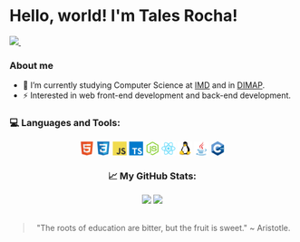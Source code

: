<!-- ### Hi there 👋 -->

<!--

  Here are some ideas to get you started:

  - 🔭 I’m currently working on ...
  - 🌱 I’m currently learning ...
  - 👯 I’m looking to collaborate on ...
  - 🤔 I’m looking for help with ...
  - 💬 Ask me about ...
  - 📫 How to reach me: ...
  - 😄 Pronouns: ...
  - ⚡ Fun fact: ...
-->

# Hello, world! I'm Tales Rocha!

<p>
<a href="mailto:taleshrochaz@gmail.com">
  <img
      src="https://img.shields.io/badge/Gmail-D14836?style=for-the-badge&logo=gmail&logoColor=white"
      /> </a
    >&nbsp;&nbsp;
</p>

### About me

- 🌱 I’m currently studying Computer Science at [IMD](https://www.ufrn.br/) and in [DIMAP](https://dimap.ufrn.br/).
- ⚡ Interested in web front-end development and back-end development.

<h3>💻 Languages and Tools:</h3>
<div align="center">
  <code
      ><img
           alt="HTML5-icon"
           height="25"
           width="25"
           src="https://raw.githubusercontent.com/devicons/devicon/master/icons/html5/html5-original.svg"
           /></code>
  <code
      ><img
           alt="CSS3-icon"
           height="25"
           width="25"
           src="https://raw.githubusercontent.com/devicons/devicon/master/icons/css3/css3-original.svg"
           /></code>
  <code
      ><img
           alt="javascript-icon"
           height="25"
           width="25"
           src="https://raw.githubusercontent.com/devicons/devicon/master/icons/javascript/javascript-original.svg"
           /></code>
  <code
      ><img
           alt="typescript-icon"
           height="25"
           width="25"
           src="https://raw.githubusercontent.com/devicons/devicon/master/icons/typescript/typescript-original.svg"
           /></code>
  <code
      ><img
           alt="nodejs-icon"
           height="25"
           width="25"
           src="https://raw.githubusercontent.com/devicons/devicon/master/icons/nodejs/nodejs-original.svg"
           /></code>
  <code
      ><img
           alt="reactjs-icon"
           height="25"
           width="25"
           src="https://raw.githubusercontent.com/devicons/devicon/master/icons/react/react-original.svg"
           /></code>
  <code
      ><img
           alt="linux-icon"
           height="25"
           width="25"
           src="https://raw.githubusercontent.com/devicons/devicon/master/icons/linux/linux-original.svg"
           /></code>
  <code
      ><img
           alt="java-icon"
           height="25"
           width="25"
           src="https://raw.githubusercontent.com/devicons/devicon/master/icons/java/java-original.svg"
           /></code>
  <code
      ><img
           alt="cpp-icon"
           height="25"
           width="25"
           src="https://raw.githubusercontent.com/devicons/devicon/master/icons/cplusplus/cplusplus-original.svg"
           /></code>
  <div>

  <h3>📈 My GitHub Stats:</h3>
  <div align="center">
    <img
        height="180em"
        src="https://github-readme-stats.vercel.app/api/top-langs/?username=taleshrocha&&theme=react&layout=compact&langs_count=5"
        />
    <img
        height="180em"
        src="https://github-readme-stats.vercel.app/api?username=taleshrocha&show_icons=true&theme=react"
        />
  </div>
  &nbsp;
  <blockquote>
    <p>"The roots of education are bitter, but the fruit is sweet." ~ Aristotle.</p>
  </blockquote>
